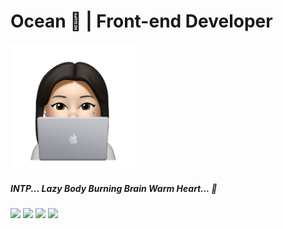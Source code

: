 

# Ocean 🌊 | Front-end Developer 
<img src="./coding-uzi.png" width="200"/>

##### INTP... Lazy Body Burning Brain Warm Heart... 🐻
<img src="https://img.shields.io/badge/JavaScript-yellow" /> <img src="https://img.shields.io/badge/TypeScript-blue" /> <img src="https://img.shields.io/badge/React-9cf" /> <img src="https://img.shields.io/badge/Redux-blueviolet" />




